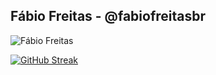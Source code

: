## Fábio Freitas - @fabiofreitasbr

![Fábio Freitas](https://github-readme-stats.vercel.app/api?username=fabiofreitasbr&theme=github_dark_dimmed&show_icons=true)

[![GitHub Streak](https://github-readme-streak-stats.herokuapp.com?user=fabiofreitasbr&theme=react&locale=pt_BR&date_format=j%2Fn%5B%2FY%5D)](https://git.io/streak-stats)
